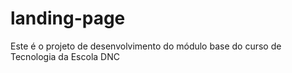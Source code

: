 # landing-page
Este é o projeto de desenvolvimento do módulo base do curso de Tecnologia da Escola DNC
